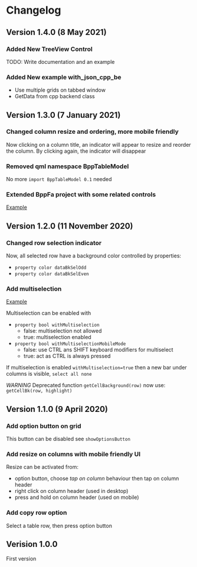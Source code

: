 # Changelog

## Version 1.4.0 (8 May 2021)

### Added New TreeView Control 
TODO: Write documentation and an example

### Added New example with_json_cpp_be
* Use multiple grids on tabbed window
* GetData from cpp backend class

## Version 1.3.0 (7 January 2021)

### Changed column resize and ordering, more mobile friendly
Now clicking on a column title, an indicator will appear to resize and reorder the column. By clicking again, the indicator will disappear

### Removed qml namespace BppTableModel
No more `import BppTableModel 0.1` needed

### Extended BppFa project with some related controls 
[Example](https://dev.bigno.it/bppgrid/color_grid.gif)

## Version 1.2.0 (11 November 2020)

### Changed row selection indicator
Now, all selected row have a background color controlled by properties:
* `property color dataBkSelOdd`
* `property color dataBkSelEven`

### Add multiselection
[Example](https://dev.bigno.it/bppgrid/multiselection.gif)

Multiselection can be enabled with
* `property bool withMultiselection`
  * false: multiselection not allowed
  * true: multiselection enabled
* `property bool withMultiselectionMobileMode`
  * false: use CTRL ans SHIFT keyboard modifiers for multiselect
  * true: act as CTRL is always pressed

If multiselection is enabled `withMultiselection=true` then a new bar under columns is visible, `select all none`

*WARNING* Deprecated function `getCellBackground(row)` now use: `getCellBk(row, highlight)`

## Version 1.1.0 (9 April 2020)

### Add option button on grid
This button can be disabled see `showOptionsButton`

### Add resize on columns with mobile friendly UI
Resize can be activated from:
* option button, choose *tap on column* behaviour then tap on column header
* right click on column header (used in desktop)
* press and hold on column header (used on mobile)

### Add copy row option
Select a table row, then press option button

## Verision 1.0.0
First version

